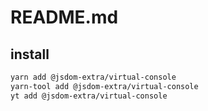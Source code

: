 # README.md

    

## install

```bash
yarn add @jsdom-extra/virtual-console
yarn-tool add @jsdom-extra/virtual-console
yt add @jsdom-extra/virtual-console
```

